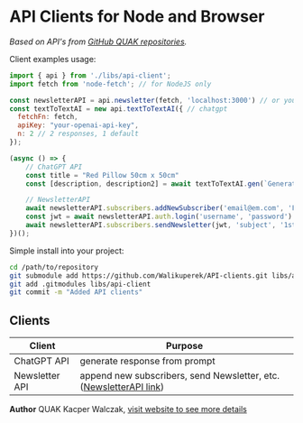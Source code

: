# API Clients for Node and Browser

*Based on API's from [GitHub QUAK repositories](https://github.com/walikuperek).*

Client examples usage:
```javascript copy
import { api } from './libs/api-client';
import fetch from 'node-fetch'; // for NodeJS only

const newsletterAPI = api.newsletter(fetch, 'localhost:3000') // or your prod Newsletter service url
const textToTextAI = new api.textToTextAI({ // chatgpt
  fetchFn: fetch,
  apiKey: "your-openai-api-key",
  n: 2 // 2 responses, 1 default
});

(async () => {
    // ChatGPT API
    const title = "Red Pillow 50cm x 50cm"
    const [description, description2] = await textToTextAI.gen(`Generate product description for an action based on this title: ${title}`)

    // NewsletterAPI
    await newsletterAPI.subscribers.addNewSubscriber('email@em.com', 'Full Name') // will send confirmation email
    const jwt = await newsletterAPI.auth.login('username', 'password')
    await newsletterAPI.subscribers.sendNewsletter(jwt, 'subject', '1st newsletter message 🎉🎂')
})();
```

Simple install into your project:
```bash copy
cd /path/to/repository
git submodule add https://github.com/Walikuperek/API-clients.git libs/api-client
git add .gitmodules libs/api-client
git commit -m "Added API clients"
```

## Clients

| Client         | Purpose                                                                                                                        |
|----------------|--------------------------------------------------------------------------------------------------------------------------------|
| ChatGPT API    | generate response from prompt                                                                                                  |
| Newsletter API | append new subscribers, send Newsletter, etc. ([NewsletterAPI link](https://github.com/Walikuperek/NewsletterAPI/tree/master)) |


**Author**
QUAK Kacper Walczak, [visit website to see more details](https://quak.com.pl)